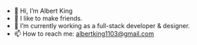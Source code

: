 - 👋 Hi, I’m Albert King
- 👀 I like to make friends.
- 🌱 I’m currently working as a full-stack developer & designer.
- 📫 How to reach me: albertking1103@gmail.com

<!---
albertking1103/albertking1103 is a ✨ special ✨ repository because its `README.md` (this file) appears on your GitHub profile.
You can click the Preview link to take a look at your changes.
--->
